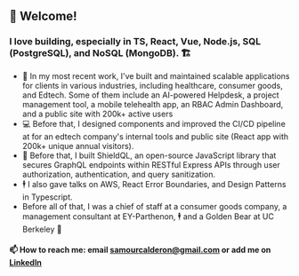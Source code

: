 ## 👋 Welcome!

### I love building, especially in TS, React, Vue, Node.js, SQL (PostgreSQL), and NoSQL (MongoDB). 🏗️

- 👷 In my most recent work, I've built and maintained scalable applications for clients in various industries, including healthcare, consumer goods, and Edtech. Some of them include an AI-powered Helpdesk, a project management tool, a mobile telehealth app, an RBAC Admin Dashboard, and a public site with 200k+ active users
- 💻 Before that, I designed components and improved the CI/CD pipeline at for an edtech company's internal tools and public site (React app with 200k+ unique annual visitors).
- 🔐 Before that, I built ShieldQL, an open-source JavaScript library that secures GraphQL endpoints within RESTful Express APIs through user authorization, authentication, and query sanitization.
- 🕴️ I also gave talks on AWS, React Error Boundaries, and Design Patterns in Typescript.
- Before all of that, I was a chief of staff at a consumer goods company, a management consultant at EY-Parthenon, 🕴️ and a Golden Bear at UC Berkeley 🐻

#### 📫 How to reach me: email samourcalderon@gmail.com or add me on [LinkedIn](https://www.linkedin.com/in/rodrigosamourcalderon/)

<!---
rscalderon/rscalderon is a ✨ special ✨ repository because its `README.md` (this file) appears on your GitHub profile.
You can click the Preview link to take a look at your changes.
--->
